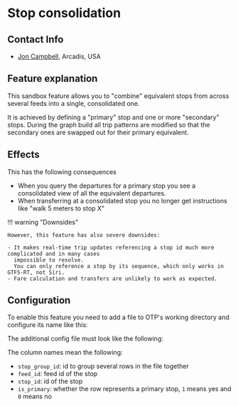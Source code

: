 <!--
  NOTE! Part of this document is generated. Make sure you edit the template, not the generated doc.

   - Template directory is:  /doc/templates
   - Generated directory is: /docs/user 
-->
# Stop consolidation

## Contact Info

- [Jon Campbell](mailto:jon.campbell@arcadis.com), Arcadis, USA

## Feature explanation

This sandbox feature allows you to "combine" equivalent stops from across several feeds into a single,
consolidated one. 

It is achieved by defining a "primary" stop and one or more "secondary" stops. During the graph
build all trip patterns are modified so that the secondary ones are swapped out for their
primary equivalent.

## Effects

This has the following consequences 

- When you query the departures for a primary stop you see a consolidated view of all the equivalent departures.
- When transferring at a consolidated stop you no longer get instructions like "walk 5 meters to stop X"

!!! warning "Downsides"

    However, this feature has also severe downsides:

    - It makes real-time trip updates referencing a stop id much more complicated and in many cases 
      impossible to resolve. 
      You can only reference a stop by its sequence, which only works in GTFS-RT, not Siri.
    - Fare calculation and transfers are unlikely to work as expected.


## Configuration

To enable this feature you need to add a file to OTP's working directory and configure
its name like this:

<!-- INSERT: config -->

The additional config file must look like the following:

<!-- INSERT: file -->

The column names mean the following:

- `stop_group_id`: id to group several rows in the file together
- `feed_id`: feed id of the stop
- `stop_id`: id of the stop
- `is_primary`: whether the row represents a primary stop, `1` means yes and `0` means no

